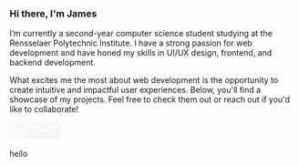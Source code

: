 ### Hi there, I'm James


I’m currently a second-year computer science student studying at the Rensselaer Polytechnic Institute. I have a strong passion for web development and have honed my skills in UI/UX design, frontend, and backend development.

What excites me the most about web development is the opportunity to create intuitive and impactful user experiences. Below, you'll find a showcase of my projects. Feel free to check them out or reach out if you'd like to collaborate!

<a href="https://www.linkedin.com/in/jamesliu0309/"><img src="linkedin.svg" width="30" height = "30"></a><a href="mailto:liujames004@gmail.com"><img src="mail.svg" width="60" height = "30"></a>

<div>hello</div>

<!--
**AZ0228/AZ0228** is a ✨ _special_ ✨ repository because its `README.md` (this file) appears on your GitHub profile.

Here are some ideas to get you started:

- 🔭 I’m currently working on ...
- 🌱 I’m currently learning ...
- 👯 I’m looking to collaborate on ...
- 🤔 I’m looking for help with ...
- 💬 Ask me about ...
- 📫 How to reach me: ...
- 😄 Pronouns: ...
- ⚡ Fun fact: ...
-->
